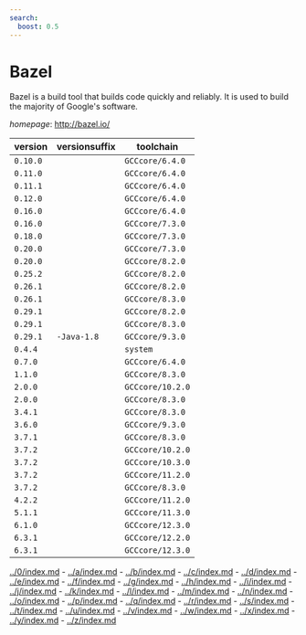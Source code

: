 ```yaml
---
search:
  boost: 0.5
---
```

# Bazel

Bazel is a build tool that builds code quickly and reliably.  It is used to build the majority of Google's software.

*homepage*: <http://bazel.io/>

version | versionsuffix | toolchain
--------|---------------|----------
``0.10.0`` |  | ``GCCcore/6.4.0``
``0.11.0`` |  | ``GCCcore/6.4.0``
``0.11.1`` |  | ``GCCcore/6.4.0``
``0.12.0`` |  | ``GCCcore/6.4.0``
``0.16.0`` |  | ``GCCcore/6.4.0``
``0.16.0`` |  | ``GCCcore/7.3.0``
``0.18.0`` |  | ``GCCcore/7.3.0``
``0.20.0`` |  | ``GCCcore/7.3.0``
``0.20.0`` |  | ``GCCcore/8.2.0``
``0.25.2`` |  | ``GCCcore/8.2.0``
``0.26.1`` |  | ``GCCcore/8.2.0``
``0.26.1`` |  | ``GCCcore/8.3.0``
``0.29.1`` |  | ``GCCcore/8.2.0``
``0.29.1`` |  | ``GCCcore/8.3.0``
``0.29.1`` | ``-Java-1.8`` | ``GCCcore/9.3.0``
``0.4.4`` |  | ``system``
``0.7.0`` |  | ``GCCcore/6.4.0``
``1.1.0`` |  | ``GCCcore/8.3.0``
``2.0.0`` |  | ``GCCcore/10.2.0``
``2.0.0`` |  | ``GCCcore/8.3.0``
``3.4.1`` |  | ``GCCcore/8.3.0``
``3.6.0`` |  | ``GCCcore/9.3.0``
``3.7.1`` |  | ``GCCcore/8.3.0``
``3.7.2`` |  | ``GCCcore/10.2.0``
``3.7.2`` |  | ``GCCcore/10.3.0``
``3.7.2`` |  | ``GCCcore/11.2.0``
``3.7.2`` |  | ``GCCcore/8.3.0``
``4.2.2`` |  | ``GCCcore/11.2.0``
``5.1.1`` |  | ``GCCcore/11.3.0``
``6.1.0`` |  | ``GCCcore/12.3.0``
``6.3.1`` |  | ``GCCcore/12.2.0``
``6.3.1`` |  | ``GCCcore/12.3.0``

[../0/index.md](0) - [../a/index.md](a) - [../b/index.md](b) - [../c/index.md](c) - [../d/index.md](d) - [../e/index.md](e) - [../f/index.md](f) - [../g/index.md](g) - [../h/index.md](h) - [../i/index.md](i) - [../j/index.md](j) - [../k/index.md](k) - [../l/index.md](l) - [../m/index.md](m) - [../n/index.md](n) - [../o/index.md](o) - [../p/index.md](p) - [../q/index.md](q) - [../r/index.md](r) - [../s/index.md](s) - [../t/index.md](t) - [../u/index.md](u) - [../v/index.md](v) - [../w/index.md](w) - [../x/index.md](x) - [../y/index.md](y) - [../z/index.md](z)

